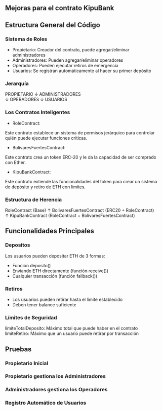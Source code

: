 ## Mejoras para el contrato KipuBank

## Estructura General del Código

### Sistema de Roles

- Propietario: Creador del contrato, puede agregar/eliminar administradores
- Administradores: Pueden agregar/eliminar operadores
- Operadores: Pueden ejecutar retiros de emergencia
- Usuarios: Se registran automáticamente al hacer su primer depósito

### Jerarquía

PROPIETARIO 
    ↓
ADMINISTRADORES  
    ↓
OPERADORES 
    ↓
USUARIOS 

### Los Contratos Inteligentes

- RoleContract: 

Este contrato establece un sistema de permisos jerárquico para controlar quién puede ejecutar funciones críticas.

- BolivaresFuertesContract:

Este contrato crea un token ERC-20 y le da la capacidad de ser comprado con Ether.


- KipuBankContract:

Este contrato extiende las funcionalidades del token para crear un sistema de depósito y retiro de ETH con límites.

### Estructura de Herencia

RoleContract (Base)
    ↑
BolivaresFuertesContract (ERC20 + RoleContract)  
    ↑
KipuBankContract (RoleContract + BolivaresFuertesContract)

## Funcionalidades Principales

### Depositos
Los usuarios pueden depositar ETH de 3 formas:

- Función deposito()
- Enviando ETH directamente (función receive())
- Cualquier transacción (función fallback())

### Retiros
- Los usuarios pueden retirar hasta el límite establecido
- Deben tener balance suficiente

### Límites de Seguridad
limiteTotalDeposito: Máximo total que puede haber en el contrato
limiteRetiro: Máximo que un usuario puede retirar por transacción

## Pruebas 
### Propietario Inicial
### Propietario gestiona los Administradores
### Administradores gestiona los Operadores
### Registro Automático de Usuarios
